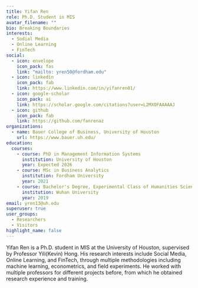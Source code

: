 ```yaml
---
title: Yifan Ren
role: Ph.D. Student in MIS
avatar_filename: ""
bio: Breaking Boundaries
interests:
  - Sodial Media
  - Online Learning
  - FinTech
social:
  - icon: envelope
    icon_pack: fas
    link: "mailto: yren50@fordham.edu"
  - icon: linkedin
    icon_pack: fab
    link: https://www.linkedin.com/in/yifanren01/
  - icon: google-scholar
    icon_pack: ai
    link: https://scholar.google.com/citations?user=L2MXOFAAAAAJ
  - icon: github
    icon_pack: fab
    link: https://github.com/fanrenaz
organizations:
  - name: Bauer College of Business, University of Houston
    url: https://www.bauer.uh.edu/
education:
  courses:
    - course: PhD in Management Information Systems
      institution: University of Houston
      year: Expected 2026
    - course: MSc in Business Analytics
      institution: Fordham University
      year: 2021
    - course: Bachelor's Degree, Experimental Class of Humanities Sciences
      institution: Wuhan University
      year: 2019
email: yren13@uh.edu
superuser: true
user_groups:
  - Researchers
  - Visitors
highlight_name: false
---
```

Yifan Ren is a Ph.D. student in MIS at the University of Houston, supervised by Professor Yili(Kevin) Hong. His research interests include Social Media, Online Learning, and FinTech, through multiple methodologies including machine learning, econometrics, and field experiments. He worked with multiple professors for different projects before, from which he obtained research experience and training.
